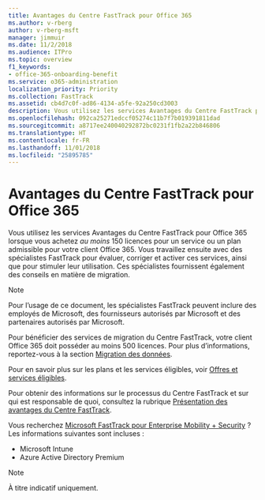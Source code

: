 ```yaml
---
title: Avantages du Centre FastTrack pour Office 365
ms.author: v-rberg
author: v-rberg-msft
manager: jimmuir
ms.date: 11/2/2018
ms.audience: ITPro
ms.topic: overview
f1_keywords:
- office-365-onboarding-benefit
ms.service: o365-administration
localization_priority: Priority
ms.collection: FastTrack
ms.assetid: cb4d7c0f-ad86-4134-a5fe-92a250cd3003
description: Vous utilisez les services Avantages du Centre FastTrack pour Office 365 lorsque vous achetez au moins 150 licences pour un service ou un plan admissible pour votre client Office 365. Vous travaillez ensuite avec des spécialistes FastTrack pour évaluer, corriger et activer ces services, ainsi que pour stimuler leur utilisation. Ces spécialistes fournissent également des conseils en matière de migration.
ms.openlocfilehash: 092ca25271edccf05274c11b7f7b019391811dad
ms.sourcegitcommit: a8717ee240040292872bc0231f1fb2a22b846806
ms.translationtype: HT
ms.contentlocale: fr-FR
ms.lasthandoff: 11/01/2018
ms.locfileid: "25895785"
---
```

# <a name="fasttrack-center-benefit-for-office-365"></a>Avantages du Centre FastTrack pour Office 365

Vous utilisez les services Avantages du Centre FastTrack pour Office 365 lorsque vous achetez *au moins* 150 licences pour un service ou un plan admissible pour votre client Office 365. Vous travaillez ensuite avec des spécialistes FastTrack pour évaluer, corriger et activer ces services, ainsi que pour stimuler leur utilisation. Ces spécialistes fournissent également des conseils en matière de migration. 
  
> [!NOTE]
> Pour l’usage de ce document, les spécialistes FastTrack peuvent inclure des employés de Microsoft, des fournisseurs autorisés par Microsoft et des partenaires autorisés par Microsoft. 
  
Pour bénéficier des services de migration du Centre FastTrack, votre client Office 365 doit posséder au moins 500 licences. Pour plus d’informations, reportez-vous à la section [Migration des données](O365-data-migration.md).
  
Pour en savoir plus sur les plans et les services éligibles, voir [Offres et services éligibles](O365-eligible-services-and-plans.md).
  
Pour obtenir des informations sur le processus du Centre FastTrack et sur qui est responsable de quoi, consultez la rubrique [Présentation des avantages du Centre FastTrack](O365-fasttrack-benefit-overview.md).
  
Vous recherchez [Microsoft FastTrack pour Enterprise Mobility + Security](https://go.microsoft.com/fwlink/?linkid=2005312) ? Les informations suivantes sont incluses :
  
- Microsoft Intune    
- Azure Active Directory Premium 
    
> [!NOTE]
> À titre indicatif uniquement. 
  
  

 